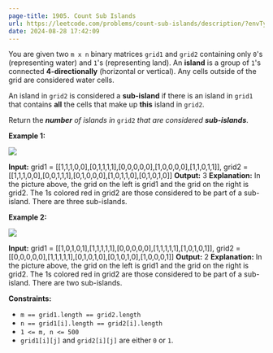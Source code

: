 ```yaml
---
page-title: 1905. Count Sub Islands
url: https://leetcode.com/problems/count-sub-islands/description/?envType=daily-question&envId=2024-08-28
date: 2024-08-28 17:42:09
---
```

You are given two `m x n` binary matrices `grid1` and `grid2` containing only `0`'s (representing water) and `1`'s (representing land). An **island** is a group of `1`'s connected **4-directionally** (horizontal or vertical). Any cells outside of the grid are considered water cells.

An island in `grid2` is considered a **sub-island** if there is an island in `grid1` that contains **all** the cells that make up **this** island in `grid2`.

Return the ***number** of islands in* `grid2` *that are considered **sub-islands***.

**Example 1:**

![](https://assets.leetcode.com/uploads/2021/06/10/test1.png)

**Input:** grid1 = \[\[1,1,1,0,0\],\[0,1,1,1,1\],\[0,0,0,0,0\],\[1,0,0,0,0\],\[1,1,0,1,1\]\], grid2 = \[\[1,1,1,0,0\],\[0,0,1,1,1\],\[0,1,0,0,0\],\[1,0,1,1,0\],\[0,1,0,1,0\]\]
**Output:** 3
**Explanation:** In the picture above, the grid on the left is grid1 and the grid on the right is grid2.
The 1s colored red in grid2 are those considered to be part of a sub-island. There are three sub-islands.

**Example 2:**

![](https://assets.leetcode.com/uploads/2021/06/03/testcasex2.png)

**Input:** grid1 = \[\[1,0,1,0,1\],\[1,1,1,1,1\],\[0,0,0,0,0\],\[1,1,1,1,1\],\[1,0,1,0,1\]\], grid2 = \[\[0,0,0,0,0\],\[1,1,1,1,1\],\[0,1,0,1,0\],\[0,1,0,1,0\],\[1,0,0,0,1\]\]
**Output:** 2 
**Explanation:** In the picture above, the grid on the left is grid1 and the grid on the right is grid2.
The 1s colored red in grid2 are those considered to be part of a sub-island. There are two sub-islands.

**Constraints:**

-   `m == grid1.length == grid2.length`
-   `n == grid1[i].length == grid2[i].length`
-   `1 <= m, n <= 500`
-   `grid1[i][j]` and `grid2[i][j]` are either `0` or `1`.